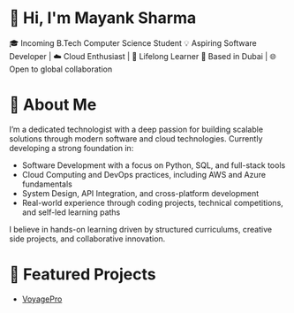 # 👋 Hi, I'm Mayank Sharma
🎓 Incoming B.Tech Computer Science Student
💡 Aspiring Software Developer | ☁️ Cloud Enthusiast | 🧠 Lifelong Learner
📍 Based in Dubai | 🌐 Open to global collaboration


# 🧠 About Me
I’m a dedicated technologist with a deep passion for building scalable solutions through modern software and cloud technologies. Currently developing a strong foundation in:
- Software Development with a focus on Python, SQL, and full-stack tools
- Cloud Computing and DevOps practices, including AWS and Azure fundamentals
- System Design, API Integration, and cross-platform development
- Real-world experience through coding projects, technical competitions, and self-led learning paths
  
I believe in hands-on learning driven by structured curriculums, creative side projects, and collaborative innovation.

# 🚀 Featured Projects

- [VoyagePro](https://github.com/mxyxnk518/Projects/tree/main/voyagerpro-main/voyagerpro-main)


